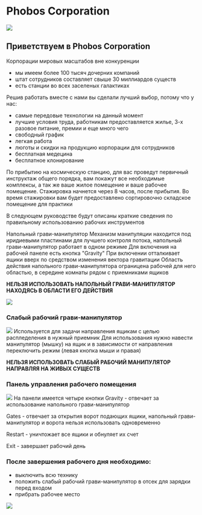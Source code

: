 # Phobos Corporation
![](https://i.postimg.cc/wjQ84MRF/hhhhh2.png)

## Приветствуем в Phobos Corporation

Корпорации мировых масштабов вне конкуренции

- мы имеем более 100 тысяч дочерних компаний
- штат сотрудников составляет свыше 30 миллиардов существ
- есть станции во всех заселеных галактиках

Решив работать вместе с нами вы сделали лучший выбор, потому что у нас:
- самые передовые технологии на данный момент
- лучшие условия труда, работникам предоставляется жилье, 3-х разовое питание, премии и еще много чего
- свободный график
- легкая работа
- люготы и скидки на продукцию корпорации для сотрудников
- бесплатная медецина
- бесплатное клонирование

По прибытию на космическую станцию, для вас проведут первичный инструктаж общего порядка, вам покажут все необходимые комплексы, а так же ваше жилое помещение и ваше рабочее помещение. Стажировка начнется через 8 часов, после прибытия.
Во время стажировки вам будет предоставлено сортировочно складское помещение для практики

В следующем руководстве будут описаны краткие сведения по правильному использованию рабочих инструментов

Напольный грави-манипулятор
Механизм манипуляции находится под иридиевыми пластинами для лучшего контроля потока, напольный грави-манипулятор работает в одном режиме
Для включения на рабочей панеле есть кнопка "Gravity"
При включении отталкивает ящики вверх по средством изменения вектора гравитации
Область действия напольного грави-манипулятора ограницена рабочей для него областью, в середине комнаты рядом с приемниками ящиков

**НЕЛЬЗЯ ИСПОЛЬЗОВАТЬ НАПОЛЬНЫЙ ГРАВИ-МАНИПУЛЯТОР НАХОДЯСЬ В ОБЛАСТИ ЕГО ДЕЙСТВИЯ**

![](https://i.postimg.cc/pd8HQCYh/image.png)

### Слабый рабочий грави-манипулятор
![](https://i.postimg.cc/4yK6SY80/4-D4e-Kbt-ITC-zzgte-OYy-ZPg.png)
Используется для задачи направления ящикам с целью распледеления в нужный приемник
Для использования нужно навести манипулятор (мышку) на ящик и в зависимости от направления переключить режим (левая кнопка мыши и правая)

**НЕЛЬЗЯ ИСПОЛЬЗОВАТЬ СЛАБЫЙ РАБОЧИЙ МАНИПУЛЯТОР НАПРАВЛЯЯ НА ЖИВЫХ СУЩЕСТВ**

### Панель управления рабочего помещения
![](https://i.postimg.cc/k4k5cGLw/image.png)
На панели имеется четыре кнопки
Gravity - отвечает за использование напольного грави-манипулятор

Gates - отвечает за открытия ворот подающих ящики, напольный грави-манипулятор и ворота нельзя использовать одновременно

Restart - уничтожает все ящики и обнуляет их счет

Exit - завершает рабочий день


### После завершения рабочего дня необходимо:
- выключить всю технику
- положить слабый рабочий грави-манипулятор в отсек для зарядки перед входом
- прибрать рабочее место
  
![](https://i.postimg.cc/wjQ84MRF/hhhhh2.png)
